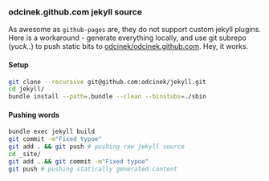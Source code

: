 ### odcinek.github.com jekyll source

As awesome as `github-pages` are, they do not support custom jekyll plugins. Here is a workaround - generate everything locally, and use git subrepo (_yuck.._) to push static bits to [odcinek/odcinek.github.com](https://github.com/odcinek/odcinek.github.com). Hey, it works.

#### Setup
```bash
git clone --recursive git@github.com:odcinek/jekyll.git
cd jekyll/
bundle install --path=.bundle --clean --binstubs=./sbin
```

#### Pushing words
```bash
bundle exec jekyll build
git commit -m"Fixed typoe"
git add . && git push # pushing raw jekyll source
cd _site/
git add . && git commit -m"Fixed typoe"
git push # pushing statically generated content
```
